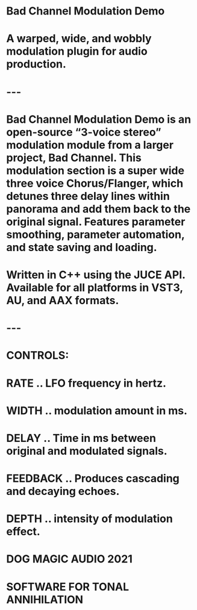 # Bad Channel Modulation Demo
 
# A warped, wide, and wobbly modulation plugin for audio production.
# ---
# Bad Channel Modulation Demo is an open-source “3-voice stereo” modulation module from a larger project, Bad Channel. This modulation section is a super wide three voice Chorus/Flanger, which detunes three delay lines within panorama and add them back to the original signal. Features parameter smoothing, parameter automation, and state saving and loading.

# Written in C++ using the JUCE API. Available for all platforms in VST3, AU, and AAX formats.

# ---
# CONTROLS:
# RATE .. LFO frequency in hertz.
# WIDTH .. modulation amount in ms.
# DELAY .. Time in ms between original and modulated signals.
# FEEDBACK .. Produces cascading and decaying echoes.
# DEPTH .. intensity of modulation effect.

# DOG MAGIC AUDIO 2021
# SOFTWARE FOR TONAL ANNIHILATION
